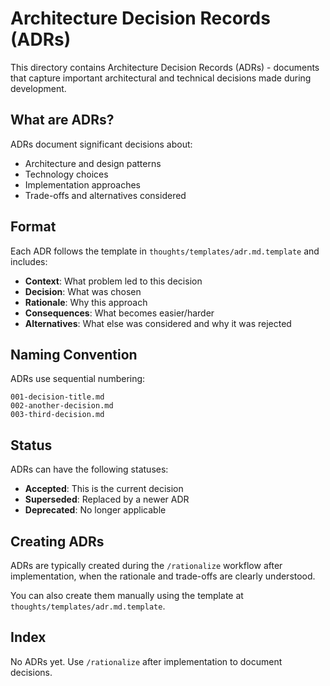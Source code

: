 # Architecture Decision Records (ADRs)

This directory contains Architecture Decision Records (ADRs) - documents that capture important architectural and technical decisions made during development.

## What are ADRs?

ADRs document significant decisions about:
- Architecture and design patterns
- Technology choices
- Implementation approaches
- Trade-offs and alternatives considered

## Format

Each ADR follows the template in `thoughts/templates/adr.md.template` and includes:
- **Context**: What problem led to this decision
- **Decision**: What was chosen
- **Rationale**: Why this approach
- **Consequences**: What becomes easier/harder
- **Alternatives**: What else was considered and why it was rejected

## Naming Convention

ADRs use sequential numbering:
```
001-decision-title.md
002-another-decision.md
003-third-decision.md
```

## Status

ADRs can have the following statuses:
- **Accepted**: This is the current decision
- **Superseded**: Replaced by a newer ADR
- **Deprecated**: No longer applicable

## Creating ADRs

ADRs are typically created during the `/rationalize` workflow after implementation, when the rationale and trade-offs are clearly understood.

You can also create them manually using the template at `thoughts/templates/adr.md.template`.

## Index

<!-- This section is automatically updated by the /rationalize command -->
<!-- List ADRs in reverse chronological order (newest first) -->

No ADRs yet. Use `/rationalize` after implementation to document decisions.
